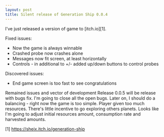 ```yaml
---
layout: post
title: Silent release of Generation Ship 0.0.4
---
```

I've just released a version of game to [itch.io][1].


Fixed issues:

- Now the game is always winnable
- Crashed probe now crashes alone
- Messages now fit screen, at least horizontally
- Controls - in additional to +/- added up/down buttons to control probes


Discovered issues:

- End game screen is too fast to see congratulations


Remained issues and vector of development
Release 0.0.5 will be release with bugs fix. I'm going to close all the open bugs. Later on, I should do a balancing - right now the game is too simple. Player given too much resources. There's little incentive to go exploring others planets. Looks like I'm going to adjust initial resources amount, consumption rate and harvested amounts.


[1] https://sheix.itch.io/generation-ship
